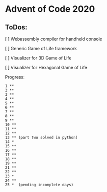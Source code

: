 # Advent of Code 2020

## ToDos:

[ ] Webassembly compiler for handheld console

[ ] Generic Game of Life framework

[ ] Visualizer for 3D Game of Life

[ ] Visualizer for Hexagonal Game of Life

Progress:
```
1 **
2 **
3 **
4 **
5 **
6 **
7 **
8 **
9 **
10 **
11 **
12 **
13 ** (part two solved in python) 
14 *
15 **
16 ** 
17 **
18 **
19 **
21 **
22 **
23 *
24 **
25 *  (pending incomplete days)
```
